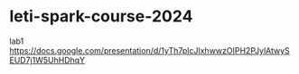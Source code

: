 # leti-spark-course-2024


lab1 https://docs.google.com/presentation/d/1yTh7plcJIxhwwzOIPH2PJylAtwySEUD7j1W5UhHDhqY

